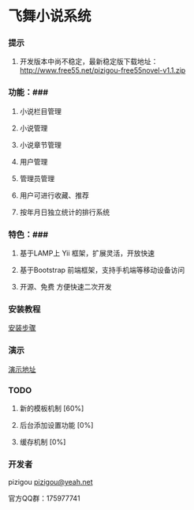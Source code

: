 # 飞舞小说系统 #

### 提示 ###
1. 开发版本中尚不稳定，最新稳定版下载地址：http://www.free55.net/pizigou-free55novel-v1.1.zip

### 功能：###

1. 小说栏目管理

2. 小说管理

3. 小说章节管理

4. 用户管理

5. 管理员管理

6. 用户可进行收藏、推荐

7. 按年月日独立统计的排行系统


### 特色：###

1. 基于LAMP上 Yii 框架，扩展灵活，开放快速

2. 基于Bootstrap 前端框架，支持手机端等移动设备访问

3. 开源、免费 方便快速二次开发

### 安装教程 ###

[安装步骤](http://git.oschina.net/pizigou/free55novel/wikis/%E5%AE%89%E8%A3%85%E6%AD%A5%E9%AA%A4 "安装步骤")

### 演示 ###

[演示地址](http://free55.net/demo "演示地址")

### TODO ###

1. 新的模板机制 [60%]

2. 后台添加设置功能 [0%]

3. 缓存机制 [0%]

### 开发者 ###

pizigou <pizigou@yeah.net>

官方QQ群：175977741